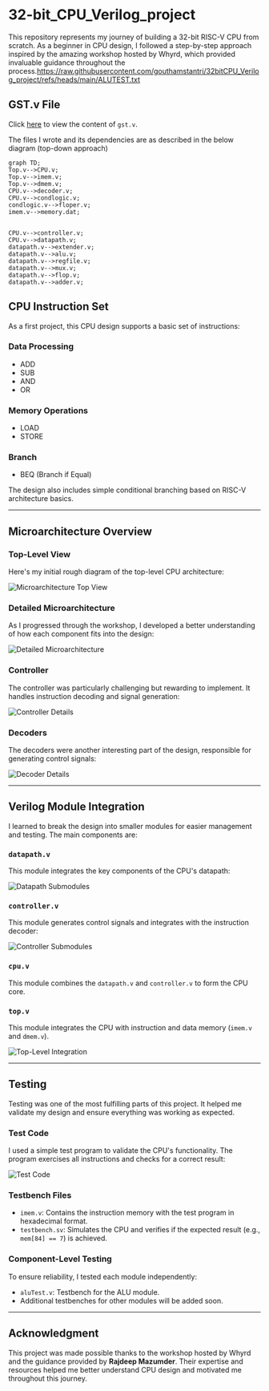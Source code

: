 # 32-bit_CPU_Verilog_project
This repository represents my journey of building a 32-bit RISC-V CPU from scratch. As a beginner in CPU design, I followed a step-by-step approach inspired by the amazing workshop hosted by Whyrd, which provided invaluable guidance throughout the process.https://raw.githubusercontent.com/gouthamstantri/32bitCPU_Verilog_project/refs/heads/main/ALUTEST.txt
## GST.v File
Click [here](process.https://raw.githubusercontent.com/gouthamstantri/32bitCPU_Verilog_project/refs/heads/main/ALUTEST.txt) to view the content of `gst.v`.

The files I wrote and its dependencies are as described in the below diagram (top-down approach)

```mermaid
graph TD;
Top.v-->CPU.v;
Top.v-->imem.v;
Top.v-->dmem.v;
CPU.v-->decoder.v;
CPU.v-->condlogic.v;
condlogic.v-->floper.v;
imem.v-->memory.dat;


CPU.v-->controller.v;
CPU.v-->datapath.v;
datapath.v-->extender.v;
datapath.v-->alu.v;
datapath.v-->regfile.v;
datapath.v-->mux.v;
datapath.v-->flop.v;
datapath.v-->adder.v;

```

## CPU Instruction Set
As a first project, this CPU design supports a basic set of instructions:

### Data Processing
- ADD  
- SUB  
- AND  
- OR  

### Memory Operations
- LOAD  
- STORE  

### Branch
- BEQ (Branch if Equal)  

The design also includes simple conditional branching based on RISC-V architecture basics.

---

## Microarchitecture Overview

### Top-Level View
Here's my initial rough diagram of the top-level CPU architecture:

![Microarchitecture Top View](https://github.com/user-attachments/assets/example-top-view.jpg)

### Detailed Microarchitecture
As I progressed through the workshop, I developed a better understanding of how each component fits into the design:

![Detailed Microarchitecture](https://github.com/user-attachments/assets/example-detailed-architecture.jpg)

### Controller
The controller was particularly challenging but rewarding to implement. It handles instruction decoding and signal generation:

![Controller Details](https://github.com/user-attachments/assets/example-controller.jpg)

### Decoders
The decoders were another interesting part of the design, responsible for generating control signals:

![Decoder Details](https://github.com/user-attachments/assets/example-decoder.jpg)

---

## Verilog Module Integration
I learned to break the design into smaller modules for easier management and testing. The main components are:

### `datapath.v`
This module integrates the key components of the CPU's datapath:

![Datapath Submodules](https://github.com/user-attachments/assets/example-datapath.jpg)

### `controller.v`
This module generates control signals and integrates with the instruction decoder:

![Controller Submodules](https://github.com/user-attachments/assets/example-controller-integration.jpg)

### `cpu.v`
This module combines the `datapath.v` and `controller.v` to form the CPU core.

### `top.v`
This module integrates the CPU with instruction and data memory (`imem.v` and `dmem.v`).

![Top-Level Integration](https://github.com/user-attachments/assets/example-top-level.jpg)

---

## Testing
Testing was one of the most fulfilling parts of this project. It helped me validate my design and ensure everything was working as expected.

### Test Code
I used a simple test program to validate the CPU's functionality. The program exercises all instructions and checks for a correct result:

![Test Code](https://github.com/user-attachments/assets/example-test-code.jpg)

### Testbench Files
- `imem.v`: Contains the instruction memory with the test program in hexadecimal format.
- `testbench.sv`: Simulates the CPU and verifies if the expected result (e.g., `mem[84] == 7`) is achieved.

### Component-Level Testing
To ensure reliability, I tested each module independently:
- `aluTest.v`: Testbench for the ALU module.
- Additional testbenches for other modules will be added soon.

---

## Acknowledgment
This project was made possible thanks to the workshop hosted by Whyrd and the guidance provided by **Rajdeep Mazumder**. Their expertise and resources helped me better understand CPU design and motivated me throughout this journey. 


